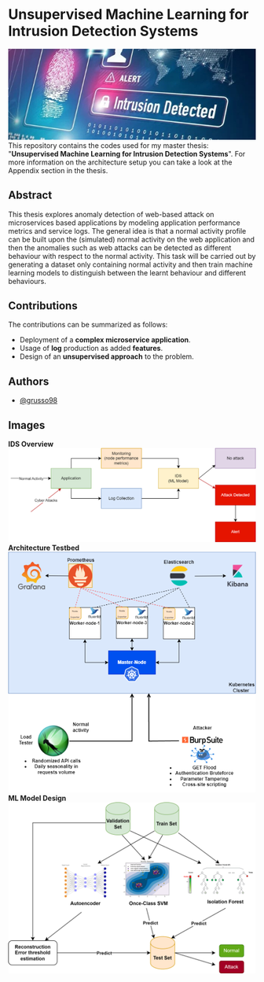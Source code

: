 
# Unsupervised Machine Learning for Intrusion Detection Systems
![alt text](https://github.com/grusso98/UnsupervisedIntrusionDetection/blob/main/imgs/ids_banner.jpg)
This repository contains the codes used for my master thesis: "**Unsupervised Machine Learning for Intrusion Detection Systems**". For more information on the architecture setup you can take a look at the Appendix section in the thesis.

## Abstract
This thesis explores anomaly detection of web-based attack on microservices based applications by modeling application performance metrics and service logs. The general idea is that a normal activity profile can be built upon the (simulated) normal activity on the web application and then the anomalies such as web attacks can be detected as different behaviour with respect to the normal activity. This task will be carried out by generating a dataset only containing normal activity and then train machine learning models to distinguish between the learnt behaviour and different behaviours.

## Contributions
The contributions can be summarized as follows:
* Deployment of a **complex microservice application**.
* Usage of **log** production as added **features**.
* Design of an **unsupervised approach** to the problem.


## Authors

- [@grusso98](https://github.com/grusso98)

## Images
**IDS Overview**
</br>
![Alt text](https://github.com/grusso98/UnsupervisedIntrusionDetection/blob/main/imgs/overview.png "Overview")
</br>
**Architecture Testbed**
</br>
![Alt text](https://github.com/grusso98/UnsupervisedIntrusionDetection/blob/main/imgs/testbed.png "Testbed")
</br>
**ML Model Design**
</br>
![Alt text](https://github.com/grusso98/UnsupervisedIntrusionDetection/blob/main/imgs/model-design-overview.png "Model Design")
</br>
